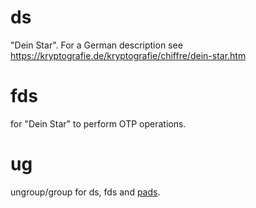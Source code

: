 # ds
"Dein Star". For a German description see https://kryptografie.de/kryptografie/chiffre/dein-star.htm

# fds
for "Dein Star" to perform OTP operations.

# ug
ungroup/group for ds, fds and [pads](https://github.com/stefanclaas/pads).
